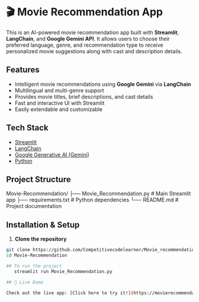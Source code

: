# 🎬 Movie Recommendation App

This is an AI-powered movie recommendation app built with **Streamlit**, **LangChain**, and **Google Gemini API**. It allows users to choose their preferred language, genre, and recommendation type to receive personalized movie suggestions along with cast and description details.

##  Features

-  Intelligent movie recommendations using **Google Gemini** via **LangChain**
-  Multilingual and multi-genre support
-  Provides movie titles, brief descriptions, and cast details
-  Fast and interactive UI with Streamlit
-  Easily extendable and customizable



## Tech Stack

- [Streamlit](https://streamlit.io/)
- [LangChain](https://www.langchain.com/)
- [Google Generative AI (Gemini)](https://makersuite.google.com/)
- [Python](https://www.python.org/)



## Project Structure
Movie-Recommendation/
├── Movie_Recommendation.py # Main Streamlit app
├── requirements.txt # Python dependencies
└── README.md # Project documentation

## Installation & Setup

1. **Clone the repository**

``` bash
git clone https://github.com/Competitivecodelearner/Movie_recommendation_app.git
cd Movie-Recommendation

## To run the project
   streamlit run Movie_Recommendation.py

## 🔗 Live Demo

Check out the live app: [Click here to try it!](https://movierecommendationapp-fild2wemdknfxhqfdvgz8t.streamlit.app)

